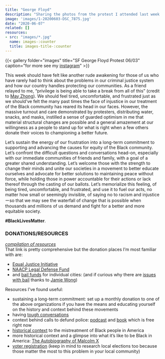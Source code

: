 ```yaml
---
title: "George Floyd"
description: "Sharing the photos from the protest I attended last week."
image: 'images/1-20200603-DSC_7875.jpg'
date: "2020-06-07"
related: []
resources: 
- src: "images/*.jpg"
  name: images-:counter
  title: images-title-:counter
---
```


{{< gallery folder="images" title="SF George Floyd Protest 06/03" caption="for more see my [instagram](https://www.instagram.com/spencerchang.photography/)" >}}

This week should have felt like another rude awakening for those of us who have rarely had to think about the problems in our criminal justice system and how our country handles protecting our communities. As a friend relayed to me, “privilege is being able to take a break from all of this” (credit to [May Zhong](https://www.instagram.com/may_takes_shots/)). We should feel tired, uncomfortable, and frustrated just as we should’ve felt the many past times the face of injustice in our treatment of the Black community has reared its head in our faces. However, the massive turnout and care demonstrated by protesters, distributing water, snacks, and masks, instilled a sense of guarded optimism in me that material structural changes are possible and a general amazement at our willingness as a people to stand up for what is right when a few others donate their voices to championing a better future.

Let’s sustain the energy of our frustration into a long-term commitment to supporting and advancing the causes for equity of the Black community. Let’s confront the difficult questions and conversations head-on, especially with our immediate communities of friends and family, with a goal of a greater shared understanding. Let’s welcome those with the strength to change their minds and unite our societies in a movement to better educate ourselves and advocate for better solutions to maintaining peace without force, while holding those in power accountable for their actions or lack thereof through the casting of our ballots. Let’s memorialize this feeling, of being tired, uncomfortable, and frustrated, and use it to fuel our acts, no matter how small or seemingly invisible, of saying no to racism and injusticeーso that we may see the waterfall of change that is possible when thousands and millions of us demand and fight for a better and more equitable society.

**#BlackLivesMatter**.

### DONATIONS/RESOURCES
_[compilation of resources](https://linktr.ee/nationalresourceslist)_\
That link is pretty comprehensive but the donation places I’m most familiar with are:
- [Equal Justice Initiative](https://eji.org/)
- [NAACP Legal Defense Fund](https://www.naacpldf.org/)
- and [bail funds](https://docs.google.com/document/d/1X4-YS3vFn5CLL9QtJSU0xqmTh_h8XilXgOqGAjZISBI/edit) for individual cities: (and if curious why there are [issues with bail](https://www.youtube.com/watch?v=5mhwDSHKEyM) thanks to [Jamie Wong](http://jamie-wong.com))

Resources I’ve found useful:
- sustaining a long-term commitment: set up a monthly donation to one of the above organizations if you have the means and educating yourself on the history and context behind these movements
- having [tough conversations](https://www.instagram.com/p/CA_UPqDHOKL/?igshid=1v3n05xt1m94h)
- context behind calls to defund police: [podcast](https://open.spotify.com/episode/307otZVkLObRhAQEST1Jgv) and [book](https://www.versobooks.com/books/2426-the-end-of-policing) which is free right now
- [historical context](https://www.netflix.com/watch/80091741) to the mistreatment of Black people in America
- more historical context and a glimpse into what it’s like to be Black in America: [The Autobiography of Malcolm X](https://www.goodreads.com/book/show/92057.The_Autobiography_of_Malcolm_X)
- [voter registration](https://www.vote.org/am-i-registered-to-vote/) (keep in mind to research local elections too because those matter the most to this problem in your local community)
